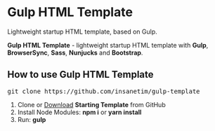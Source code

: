 <h1>Gulp HTML Template</h1>
<p>Lightweight startup HTML template, based on Gulp.</p>

<p><strong>Gulp HTML Template</strong> - lightweight startup HTML template with <strong>Gulp</strong>, <strong>BrowserSync</strong>, <strong>Sass</strong>, <strong>Nunjucks</strong> and <strong>Bootstrap</strong>.</p>

<h2>How to use Gulp HTML Template</h2>

<pre>git clone https://github.com/insanetim/gulp-template</pre>

<ol>
	<li>Clone or <a href="https://github.com/insanetim/gulp-template/archive/master.zip">Download</a> <strong>Starting Template</strong> from GitHub</li>
	<li>Install Node Modules: <strong>npm i</strong> or <strong>yarn install</strong></li>
	<li>Run: <strong>gulp</strong></li>
</ol>
